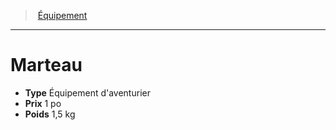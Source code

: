 ﻿---
!Equipment
Type: Équipement d'aventurier
Price: 1 po
Weight: 1,5 kg
Id: equipment_hd.md#marteau
ParentLink: equipment_hd.md#Équipement
Name: Marteau
ParentName: Équipement
NameLevel: 1
---
> [Équipement](hd_equipment.md)

---

# Marteau

- **Type** Équipement d'aventurier
- **Prix** 1 po
- **Poids** 1,5 kg

